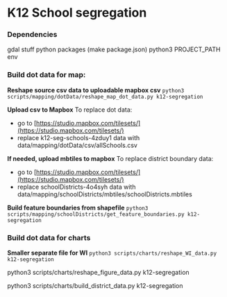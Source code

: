 # K12 School segregation

### Dependencies
gdal stuff
python packages (make package.json)
python3
PROJECT_PATH env

### Build dot data for map:
**Reshape source csv data to uploadable mapbox csv**
`python3 scripts/mapping/dotData/reshape_map_dot_data.py k12-segregation`

**Upload csv to Mapbox**
To replace dot data:
- go to [https://studio.mapbox.com/tilesets/](https://studio.mapbox.com/tilesets/)
- replace k12-seg-schools-4zduy1 data with data/mapping/dotData/csv/allSchools.csv


**If needed, upload mbtiles to mapbox**
To replace district boundary data:
- go to [https://studio.mapbox.com/tilesets/](https://studio.mapbox.com/tilesets/)
- replace schoolDistricts-4o4syh data with data/mapping/schoolDistricts/mbtiles/schoolDistricts.mbtiles


**Build feature boundaries from shapefile**
`python3 scripts/mapping/schoolDistricts/get_feature_boundaries.py k12-segregation`


### Build dot data for charts
**Smaller separate file for WI**
`python3 scripts/charts/reshape_WI_data.py k12-segregation`


python3 scripts/charts/reshape_figure_data.py k12-segregation


python3 scripts/charts/build_district_data.py k12-segregation